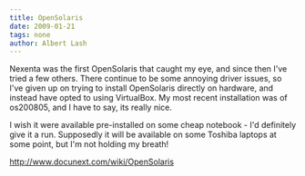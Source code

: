 ```yaml
---
title: OpenSolaris
date: 2009-01-21
tags: none
author: Albert Lash
---
```

Nexenta was the first OpenSolaris that caught my eye, and since then I've tried a few others. There continue to be some annoying driver issues, so I've given up on trying to install OpenSolaris directly on hardware, and instead have opted to using VirtualBox. My most recent installation was of os200805, and I have to say, its really nice.

I wish it were available pre-installed on some cheap notebook - I'd definitely give it a run. Supposedly it will be available on some Toshiba laptops at some point, but I'm not holding my breath!

<a href="http://www.docunext.com/wiki/OpenSolaris">http://www.docunext.com/wiki/OpenSolaris</a>

